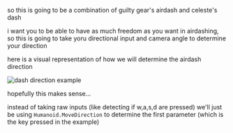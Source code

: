 so this is going to be a combination of guilty gear's airdash and celeste's dash

i want you to be able to have as much freedom as you want in airdashing, so this is going to take yoru directional input and camera angle to determine your direction

here is a visual representation of how we will determine the airdash direction

![dash direction example](/img/movement/airdash/dash-direction-example.png)

hopefully this makes sense...

instead of taking raw inputs (like detecting if w,a,s,d are pressed) we'll just be using `Humanoid.MoveDirection` to determine the first parameter (which is the key pressed in the example)